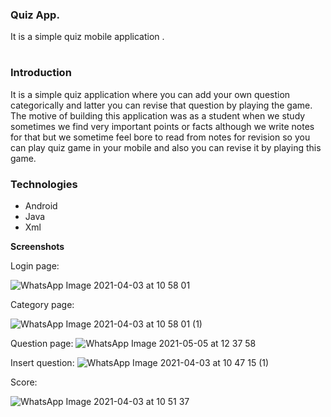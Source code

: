 ### **Quiz App.** 
It is a simple quiz mobile application
.<h1>

### **Introduction**
It is a simple quiz application where you can add your own question categorically and latter you can revise that question 
by playing the game. The motive of building this application was as a student when we study sometimes we find very important points or facts although we write notes for that but we sometime feel bore to read from notes for revision so you can play quiz game in your mobile and also you can revise it by playing this game.

### **Technologies**

- Android
- Java
- Xml 

**Screenshots**

Login page:

![WhatsApp Image 2021-04-03 at 10 58 01](https://user-images.githubusercontent.com/51274153/113469498-9492eb00-946b-11eb-9d58-f701b893a44c.jpeg)


Category page:

![WhatsApp Image 2021-04-03 at 10 58 01 (1)](https://user-images.githubusercontent.com/51274153/113469501-9eb4e980-946b-11eb-8a1e-20c189cbbc10.jpeg)


Question page:
![WhatsApp Image 2021-05-05 at 12 37 58](https://user-images.githubusercontent.com/51274153/117107424-2fe6eb00-ad9f-11eb-8678-202b916f62ec.jpeg)


Insert question:
![WhatsApp Image 2021-04-03 at 10 47 15 (1)](https://user-images.githubusercontent.com/51274153/113469336-6365eb00-946a-11eb-8747-4ce6764b3b4d.jpeg)


Score:

![WhatsApp Image 2021-04-03 at 10 51 37](https://user-images.githubusercontent.com/51274153/113469380-ab850d80-946a-11eb-9713-a2ca4fbde585.jpeg)

